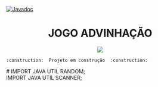 [![Javadoc](http://www.javadoc.io/badge2/foundation.icon/icon-sdk/javadoc.svg)](http://www.javadoc.io/doc/foundation.icon/icon-sdk)
<h4 align="center">
<h1 align="center"> JOGO ADVINHAÇÃO</h1>
<p align="center">
<img src="http://img.shields.io/static/v1?label=STATUS&message=EM%20DESENVOLVIMENTO&color=GREEN&style=for-the-badge"/>
</p>
 
    :construction:  Projeto em construção  :construction:
</h4>
#
IMPORT JAVA UTIL RANDOM;<br>
IMPORT JAVA UTIL SCANNER;

